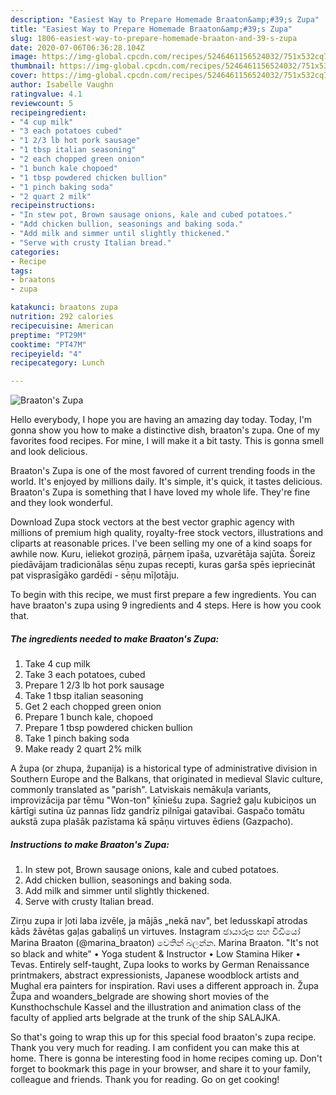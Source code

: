 ```yaml
---
description: "Easiest Way to Prepare Homemade Braaton&amp;#39;s Zupa"
title: "Easiest Way to Prepare Homemade Braaton&amp;#39;s Zupa"
slug: 1806-easiest-way-to-prepare-homemade-braaton-and-39-s-zupa
date: 2020-07-06T06:36:28.104Z
image: https://img-global.cpcdn.com/recipes/5246461156524032/751x532cq70/braatons-zupa-recipe-main-photo.jpg
thumbnail: https://img-global.cpcdn.com/recipes/5246461156524032/751x532cq70/braatons-zupa-recipe-main-photo.jpg
cover: https://img-global.cpcdn.com/recipes/5246461156524032/751x532cq70/braatons-zupa-recipe-main-photo.jpg
author: Isabelle Vaughn
ratingvalue: 4.1
reviewcount: 5
recipeingredient:
- "4 cup milk"
- "3 each potatoes cubed"
- "1 2/3 lb hot pork sausage"
- "1 tbsp italian seasoning"
- "2 each chopped green onion"
- "1 bunch kale chopoed"
- "1 tbsp powdered chicken bullion"
- "1 pinch baking soda"
- "2 quart 2 milk"
recipeinstructions:
- "In stew pot, Brown sausage onions, kale and cubed potatoes."
- "Add chicken bullion, seasonings and baking soda."
- "Add milk and simmer until slightly thickened."
- "Serve with crusty Italian bread."
categories:
- Recipe
tags:
- braatons
- zupa

katakunci: braatons zupa 
nutrition: 292 calories
recipecuisine: American
preptime: "PT29M"
cooktime: "PT47M"
recipeyield: "4"
recipecategory: Lunch

---
```



![Braaton&#39;s Zupa](https://img-global.cpcdn.com/recipes/5246461156524032/751x532cq70/braatons-zupa-recipe-main-photo.jpg)

Hello everybody, I hope you are having an amazing day today. Today, I'm gonna show you how to make a distinctive dish, braaton&#39;s zupa. One of my favorites food recipes. For mine, I will make it a bit tasty. This is gonna smell and look delicious.

Braaton&#39;s Zupa is one of the most favored of current trending foods in the world. It's enjoyed by millions daily. It's simple, it's quick, it tastes delicious. Braaton&#39;s Zupa is something that I have loved my whole life. They're fine and they look wonderful.

Download Zupa stock vectors at the best vector graphic agency with millions of premium high quality, royalty-free stock vectors, illustrations and cliparts at reasonable prices. I&#39;ve been selling my one of a kind soaps for awhile now. Kuru, ieliekot groziņā, pārņem īpaša, uzvarētāja sajūta. Šoreiz piedāvājam tradicionālas sēņu zupas recepti, kuras garša spēs iepriecināt pat visprasīgāko gardēdi - sēņu mīļotāju.


To begin with this recipe, we must first prepare a few ingredients. You can have braaton&#39;s zupa using 9 ingredients and 4 steps. Here is how you cook that.

<!--inarticleads1-->

##### The ingredients needed to make Braaton&#39;s Zupa:

1. Take 4 cup milk
1. Take 3 each potatoes, cubed
1. Prepare 1 2/3 lb hot pork sausage
1. Take 1 tbsp italian seasoning
1. Get 2 each chopped green onion
1. Prepare 1 bunch kale, chopoed
1. Prepare 1 tbsp powdered chicken bullion
1. Take 1 pinch baking soda
1. Make ready 2 quart 2% milk


A župa (or zhupa, županija) is a historical type of administrative division in Southern Europe and the Balkans, that originated in medieval Slavic culture, commonly translated as &#34;parish&#34;. Latviskais nemākuļa variants, improvizācija par tēmu &#34;Won-ton&#34; ķīniešu zupa. Sagriež gaļu kubiciņos un kārtīgi sutina ūz pannas līdz gandrīz pilnīgai gatavībai. Gaspačo tomātu aukstā zupa plašāk pazīstama kā spāņu virtuves ēdiens (Gazpacho). 

<!--inarticleads2-->

##### Instructions to make Braaton&#39;s Zupa:

1. In stew pot, Brown sausage onions, kale and cubed potatoes.
1. Add chicken bullion, seasonings and baking soda.
1. Add milk and simmer until slightly thickened.
1. Serve with crusty Italian bread.


Zirņu zupa ir ļoti laba izvēle, ja mājās „nekā nav&#34;, bet ledusskapī atrodas kāds žāvētas gaļas gabaliņš un virtuves. Instagram ඡායාරූප සහ වීඩියෝ Marina Braaton (@marina_braaton) වෙතින් බලන්න. Marina Braaton. &#34;It&#39;s not so black and white&#34; • Yoga student &amp; Instructor • Low Stamina Hiker • Tevas. Entirely self-taught, Zupa looks to works by German Renaissance printmakers, abstract expressionists, Japanese woodblock artists and Mughal era painters for inspiration. Ravi uses a different approach in. Župa Župa and woanders_belgrade are showing short movies of the Kunsthochschule Kassel and the illustration and animation class of the faculty of applied arts belgrade at the trunk of the ship SALAJKA. 

So that's going to wrap this up for this special food braaton&#39;s zupa recipe. Thank you very much for reading. I am confident you can make this at home. There is gonna be interesting food in home recipes coming up. Don't forget to bookmark this page in your browser, and share it to your family, colleague and friends. Thank you for reading. Go on get cooking!
